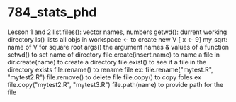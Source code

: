 # 784_stats_phd
Lesson 1 and 2 
list.files(): vector names, numbers
getwd(): durrent working directory 
ls() lists all objs in workspace 
<- to create new V [ x <- 9]
my_sqrt: name of V for square root
args() the argument names & values of a function
setwd() to set name of directory 
file.create(insert.name) to name a file in 
dir.create(name) to create a directory 
file.exist() to see if a file in the directory exists 
file.rename() to rename file ex: file.rename("mytest.R", "mytest2.R")
file.remove() to delete file
file.copy() to copy foles ex file.copy("mytest2.R", "mytest3.R")
file.path(name) to provide path for the file

